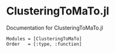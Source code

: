 # ClusteringToMaTo.jl

Documentation for ClusteringToMaTo.jl

```@autodocs
Modules = [ClusteringToMaTo]
Order   = [:type, :function]
```

